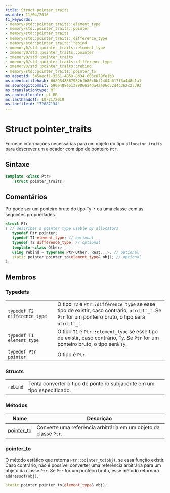 ```yaml
---
title: Struct pointer_traits
ms.date: 11/04/2016
f1_keywords:
- memory/std::pointer_traits::element_type
- memory/std::pointer_traits::pointer
- memory/std::pointer_traits
- memory/std::pointer_traits::difference_type
- memory/std::pointer_traits::rebind
- xmemory0/std::pointer_traits::element_type
- xmemory0/std::pointer_traits::pointer
- xmemory0/std::pointer_traits
- xmemory0/std::pointer_traits::difference_type
- xmemory0/std::pointer_traits::rebind
- memory/std::pointer_traits::pointer_to
ms.assetid: 545aecf1-3561-4859-8b34-603c079fe1b3
ms.openlocfilehash: 6d89348867982bfb86c0bf2404a017f6a448d1a1
ms.sourcegitcommit: 590e488e51389066a4da4aa06d32d4c362c23393
ms.translationtype: MT
ms.contentlocale: pt-BR
ms.lasthandoff: 10/21/2019
ms.locfileid: "72687134"
---
```

# <a name="pointer_traits-struct"></a>Struct pointer_traits

Fornece informações necessárias para um objeto do tipo `allocator_traits` para descrever um alocador com tipo de ponteiro `Ptr`.

## <a name="syntax"></a>Sintaxe

```cpp
template <class Ptr>
    struct pointer_traits;
```

## <a name="remarks"></a>Comentários

Ptr pode ser um ponteiro bruto do tipo `Ty *` ou uma classe com as seguintes propriedades.

```cpp
struct Ptr
{ // describes a pointer type usable by allocators
   typedef Ptr pointer;
   typedef T1 element_type; // optional
   typedef T2 difference_type; // optional
   template <class Other>
   using rebind = typename Ptr<Other, Rest...>; // optional
   static pointer pointer_to(element_type& obj); // optional
};
```

## <a name="members"></a>Membros

### <a name="typedefs"></a>Typedefs

|||
|-|-|
|`typedef T2 difference_type`|O tipo `T2` é `Ptr::difference_type` se esse tipo de existir, caso contrário, `ptrdiff_t`. Se `Ptr` for um ponteiro bruto, o tipo será `ptrdiff_t`.|
|`typedef T1 element_type`|O tipo `T1` é `Ptr::element_type` se esse tipo de existir, caso contrário, `Ty`. Se `Ptr` for um ponteiro bruto, o tipo será `Ty`.|
|`typedef Ptr pointer`|O tipo é `Ptr`.|

### <a name="structs"></a>Structs

|||
|-|-|
|`rebind`|Tenta converter o tipo de ponteiro subjacente em um tipo especificado.|

### <a name="methods"></a>Métodos

|Name|Descrição|
|----------|-----------------|
|[pointer_to](#pointer_to)|Converte uma referência arbitrária em um objeto da classe `Ptr`.|

### <a name="pointer_to"></a>pointer_to

O método estático que retorna `Ptr::pointer_to(obj)`, se essa função existir. Caso contrário, não é possível converter uma referência arbitrária para um objeto da classe `Ptr`. Se `Ptr` for um ponteiro bruto, esse método retornará `addressof(obj)`.

```cpp
static pointer pointer_to(element_type& obj);
```
